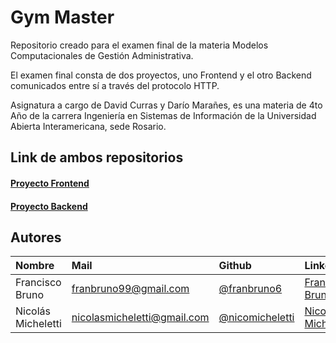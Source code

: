 # Gym Master

Repositorio creado para el examen final de la materia Modelos Computacionales de Gestión Administrativa.

El examen final consta de dos proyectos, uno Frontend y el otro Backend comunicados entre sí a través del protocolo HTTP.

Asignatura a cargo de David Curras y Darío Marañes, es una materia de 4to Año de la carrera Ingeniería en Sistemas de Información de la Universidad Abierta Interamericana, sede Rosario.

## Link de ambos repositorios

#### [Proyecto Frontend](https://github.com/franbruno6/MCGA-CLIENT)
#### [Proyecto Backend](https://github.com/franbruno6/MCGA-GYMMASTER-APP)

## Autores

| Nombre | Mail     | Github                | LinkedIn                |
| :-------- | :------- | :------------------------- | :------------------------- |
| Francisco Bruno | franbruno99@gmail.com | [@franbruno6](https://github.com/franbruno6) | [Francisco Bruno](https://www.linkedin.com/in/franciscobruno99/) |
| Nicolás Micheletti | nicolasmicheletti@gmail.com | [@nicomicheletti](https://github.com/nicomicheletti) | [Nicolás Micheletti](https://www.linkedin.com/in/namicheletti//) |